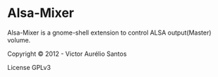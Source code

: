 Alsa-Mixer
==========
Alsa-Mixer is a gnome-shell extension to control ALSA output(Master) volume.

Copyright © 2012 - Victor Aurélio Santos

License GPLv3
